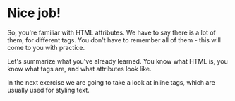 # Nice job!

So, you're familiar with HTML attributes. We have to say there is a lot of them, for different tags. You don't have to remember all of them - this will come to you with practice.

Let's summarize what you've already learned. You know what HTML is, you know what tags are, and what attributes look like.

In the next exercise we are going to take a look at inline tags, which are usually used for styling text.

